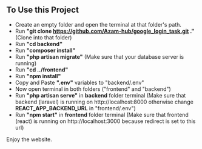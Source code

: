 ## To Use this Project

- Create an empty folder and open the terminal at that folder's path.
- Run **"git clone https://github.com/Azam-hub/google_login_task.git ."** (Clone into that folder)
- Run **"cd backend\"**
- Run **"composer install"**
- Run **"php artisan migrate"** (Make sure that your database server is running)
- Run **"cd ../frontend"**
- Run **"npm install"**
- Copy and Paste **".env"** variables to "backend/.env"
- Now open terminal in both folders ("frontend" and "backend")
- Run **"php artisan serve"** in **backend** folder terminal (Make sure that backend (laravel) is running on http://localhost:8000 otherwise change **REACT_APP_BACKEND_URL** in "frontend/.env")
- Run **"npm start"** in **frontend** folder terminal (Make sure that frontend (react) is running on http://localhost:3000 because redirect is set to this url)

Enjoy the website.
